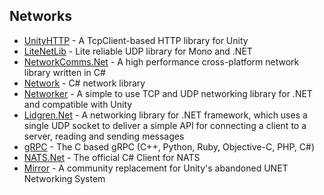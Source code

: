 ## Networks

  - [UnityHTTP](https://github.com/andyburke/UnityHTTP) - A TcpClient-based HTTP library for Unity
  - [LiteNetLib](https://github.com/RevenantX/LiteNetLib) - Lite reliable UDP library for Mono and .NET
  - [NetworkComms.Net](https://github.com/MarcFletcher/NetworkComms.Net) - A high performance cross-platform network library written in C#
  - [Network](https://github.com/Toemsel/Network) - C# network library
  - [Networker](https://github.com/MarkioE/Networker) - A simple to use TCP and UDP networking library for .NET and compatible with Unity
  - [Lidgren.Net](https://github.com/lidgren/lidgren-network-gen3) - A networking library for .NET framework, which uses a single UDP socket to deliver a simple API for connecting a client to a server, reading and sending messages
  - [gRPC](https://github.com/grpc/grpc) - The C based gRPC (C++, Python, Ruby, Objective-C, PHP, C#)
  - [NATS.Net](https://github.com/nats-io/nats.net) - The official C# Client for NATS
  - [Mirror](https://github.com/vis2k/Mirror) - A community replacement for Unity's abandoned UNET Networking System
